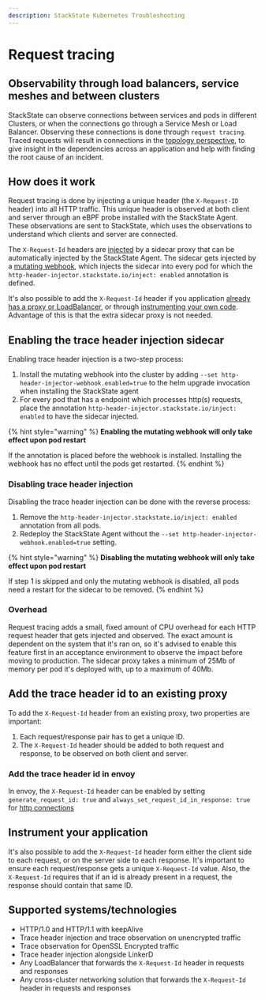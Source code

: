 ```yaml
---
description: StackState Kubernetes Troubleshooting
---
```


# Request tracing

## Observability through load balancers, service meshes and between clusters

StackState can observe connections between services and pods in different Clusters, or when the connections go through a Service Mesh or Load Balancer. Observing these connections is done through `request tracing`. Traced requests will result in connections in the [topology perspective](/use/views/k8s-topology-perspective.md), to give insight in the dependencies across an application and help with finding the root cause of an incident.

## How does it work

Request tracing is done by injecting a unique header (the `X-Request-ID` header) into all HTTP traffic. This unique header is observed at both client and server through an eBPF probe installed with the StackState Agent. These observations are sent to StackState, which uses the observations to understand which clients and server are connected.

The `X-Request-Id` headers are [injected](#enabling-the-trace-header-injection-sidecar) by a sidecar proxy that can be automatically injected by the StackState Agent. The sidecar gets injected by a [mutating webhook](https://kubernetes.io/docs/reference/access-authn-authz/admission-controllers/#mutatingadmissionwebhook), which injects the sidecar into every pod for which the `http-header-injector.stackstate.io/inject: enabled` annotation is defined. 

It's also possible to add the `X-Request-Id` header if you application [already has a proxy or LoadBalancer](#add-the-trace-header-id-to-an-existing-proxy), or through [instrumenting your own code](#instrument-your-application). Advantage of this is that the extra sidecar proxy is not needed.

## Enabling the trace header injection sidecar

Enabling trace header injection is a two-step process:

 1. Install the mutating webhook into the cluster by adding `--set http-header-injector-webhook.enabled=true` to the helm upgrade invocation when installing the StackState agent
 2. For every pod that has a endpoint which processes http(s) requests, place the annotation `http-header-injector.stackstate.io/inject: enabled` to have the sidecar injected.

{% hint style="warning" %}
**Enabling the mutating webhook will only take effect upon pod restart**

If the annotation is placed before the webhook is installed. Installing the webhook has no effect until the pods get restarted.
{% endhint %}

### Disabling trace header injection

Disabling the trace header injection can be done with the reverse process:

1. Remove the `http-header-injector.stackstate.io/inject: enabled` annotation from all pods.
2. Redeploy the StackState Agent without the `--set http-header-injector-webhook.enabled=true` setting. 

{% hint style="warning" %}
**Disabling the mutating webhook will only take effect upon pod restart**

If step 1 is skipped and only the mutating webhook is disabled, all pods need a restart for the sidecar to be removed. 
{% endhint %}

### Overhead

Request tracing adds a small, fixed amount of CPU overhead for each HTTP request header that gets injected and observed. The exact amount is dependent on the system that it's ran on, so it's advised to enable this feature first in an acceptance environment to observe the impact before moving to production. The sidecar proxy takes a minimum of 25Mb of memory per pod it's deployed with, up to a maximum of 40Mb.   

## Add the trace header id to an existing proxy

To add the `X-Request-Id` header from an existing proxy, two properties are important:

1. Each request/response pair has to get a unique ID.
2. The `X-Request-Id` header should be added to both request and response, to be observed on both client and server.

### Add the trace header id in envoy

In envoy, the `X-Request-Id` header can be enabled by setting `generate_request_id: true` and `always_set_request_id_in_response: true` for [http connections](https://www.envoyproxy.io/docs/envoy/latest/api-v3/extensions/filters/network/http_connection_manager/v3/http_connection_manager.proto)

## Instrument your application

It's also possible to add the `X-Request-Id` header form either the client side to each request, or on the server side to each response. It's important to ensure each request/response gets a unique `X-Request-Id` value. Also, the `X-Request-Id` requires that if an id is already present in a request, the response should contain that same ID.

## Supported systems/technologies

- HTTP/1.0 and HTTP/1.1 with keepAlive
- Trace header injection and trace observation on unencrypted traffic 
- Trace observation for OpenSSL Encrypted traffic
- Trace header injection alongside LinkerD
- Any LoadBalancer that forwards the `X-Request-Id` header in requests and responses
- Any cross-cluster networking solution that forwards the `X-Request-Id` header in requests and responses